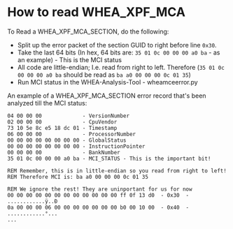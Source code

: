 # How to read WHEA_XPF_MCA

To Read a WHEA_XPF_MCA_SECTION, do the following:
- Split up the error packet of the section GUID to right before line `0x30`.
- Take the last 64 bits (In hex, 64 bits are: `35 01 0c 00 00 00 a0 ba` - as an example) - This is the MCI status
- All code are little-endian; I.e. read from right to left. Therefore (`35 01 0c 00 00 00 a0 ba` should be read as `ba a0 00 00 00 0c 01 35`)
- Run MCI status in the WHEA-Analysis-Tool - wheamceerror.py

An example of a WHEA_XPF_MCA_SECTION error record that's been analyzed till the MCI status:
```
04 00 00 00             - VersionNumber
02 00 00 00             - CpuVendor
73 10 5e 8c e5 18 dc 01 - Timestamp
06 00 00 00             - ProcessorNumber
00 00 00 00 00 00 00 00 - GlobalStatus
00 00 00 00 00 00 00 00 - InstructionPointer
00 00 00 00             - BankNumber
35 01 0c 00 00 00 a0 ba - MCI_STATUS - This is the important bit!

REM Remember, this is in little-endian so you read from right to left!
REM Therefore MCI is: ba a0 00 00 00 0c 01 35

REM We ignore the rest! They are uninportant for us for now
00 00 00 00 00 00 00 00 00 00 00 00 ff 0f 13 d0  - 0x30  - ............ÿ..Ð
0a 00 00 00 06 00 00 00 00 00 00 00 b0 00 10 00  - 0x40  - ............°...
...
```